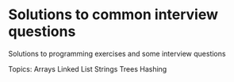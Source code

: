 # Solutions to common interview questions

Solutions to programming exercises and some interview questions

Topics:
Arrays
Linked List
Strings
Trees
Hashing